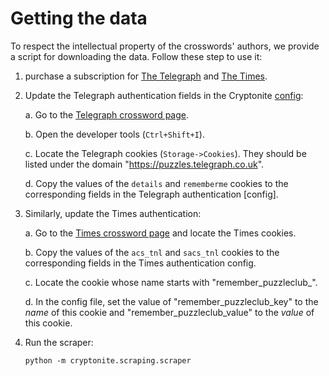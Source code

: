 # Getting the data
To respect the intellectual property of the crosswords' authors, we provide a script for downloading the data. Follow these step to use it:

1. purchase a subscription for [The Telegraph](https://puzzles.telegraph.co.uk/subscribe?icid=puzzles_reg_subnavbar) and [The Times](https://globalstore.thetimes.co.uk/?ILC=INTL-TNL_The_Times-Conversion_Page-Homepage-2020).


2. Update the Telegraph authentication fields in the Cryptonite [config](https://github.com/aviaefrat/cryptonite/blob/main/configs/scraping/cryptonite_v1.json):

   a. Go to the [Telegraph crossword page](https://puzzles.telegraph.co.uk/crossword-puzzles/cryptic-crossword).

   b. Open the developer tools (`Ctrl+Shift+I`).

   c. Locate the Telegraph cookies (`Storage->Cookies`). They should be listed under the domain "https://puzzles.telegraph.co.uk". 

   d. Copy the values of the `details` and `rememberme` cookies to the corresponding fields in the Telegraph authentication [config].


3. Similarly, update the Times authentication:

   a. Go to the [Times crossword page](https://www.thetimes.co.uk/puzzleclub/crosswordclub/) and locate the Times cookies.

   b. Copy the values of the `acs_tnl` and `sacs_tnl` cookies to the corresponding fields in the Times authentication config.

   c. Locate the cookie whose name starts with "remember_puzzleclub_".

   d. In the config file, set the value of "remember_puzzleclub_key" to the _name_ of this cookie and "remember_puzzleclub_value" to the _value_ of this cookie. 


4. Run the scraper:
   ```
   python -m cryptonite.scraping.scraper
   ```